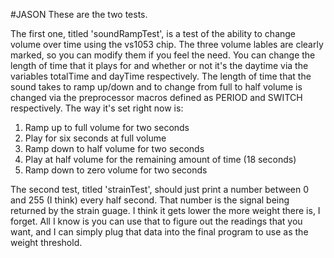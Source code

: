 #JASON
These are the two tests. 

The first one, titled 'soundRampTest', is a test of the ability to change volume over time using the vs1053 chip. The three volume lables are clearly marked, so you can modify them if you feel the need. You can change the length of time that it plays for and whether or not it's the daytime via the variables totalTime and dayTime respectively. The length of time that the sound takes to ramp up/down and to change from full to half volume is changed via the preprocessor macros defined as PERIOD and SWITCH respectively. The way it's set right now is:
1. Ramp up to full volume for two seconds
2. Play for six seconds at full volume
3. Ramp down to half volume for two seconds
4. Play at half volume for the remaining amount of time (18 seconds)
5. Ramp down to zero volume for two seconds

The second test, titled 'strainTest', should just print a number between 0 and 255 (I think) every half second. That number is the signal being returned by the strain guage. I think it gets lower the more weight there is, I forget. All I know is you can use that to figure out the readings that you want, and I can simply plug that data into the final program to use as the weight threshold.
